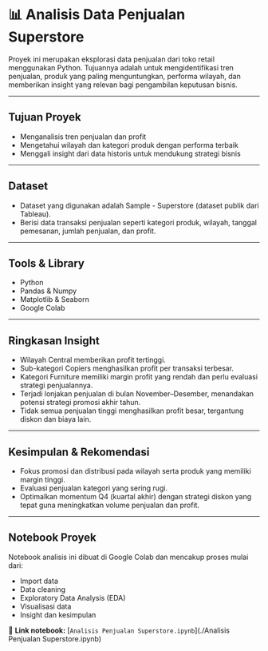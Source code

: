 # 📊 Analisis Data Penjualan Superstore

Proyek ini merupakan eksplorasi data penjualan dari toko retail menggunakan Python. Tujuannya adalah untuk mengidentifikasi tren penjualan, produk yang paling menguntungkan, performa wilayah, dan memberikan insight yang relevan bagi pengambilan keputusan bisnis.

---

## Tujuan Proyek
- Menganalisis tren penjualan dan profit
- Mengetahui wilayah dan kategori produk dengan performa terbaik
- Menggali insight dari data historis untuk mendukung strategi bisnis

---

## Dataset
- Dataset yang digunakan adalah Sample - Superstore (dataset publik dari Tableau).
- Berisi data transaksi penjualan seperti kategori produk, wilayah, tanggal pemesanan, jumlah penjualan, dan profit.

---

## Tools & Library
- Python
- Pandas & Numpy
- Matplotlib & Seaborn
- Google Colab

---

## Ringkasan Insight
- Wilayah Central memberikan profit tertinggi.
- Sub-kategori Copiers menghasilkan profit per transaksi terbesar.
- Kategori Furniture memiliki margin profit yang rendah dan perlu evaluasi strategi penjualannya.
- Terjadi lonjakan penjualan di bulan November–Desember, menandakan potensi strategi promosi akhir tahun.
- Tidak semua penjualan tinggi menghasilkan profit besar, tergantung diskon dan biaya lain.

---

## Kesimpulan & Rekomendasi
- Fokus promosi dan distribusi pada wilayah serta produk yang memiliki margin tinggi.
- Evaluasi penjualan kategori yang sering rugi.
- Optimalkan momentum Q4 (kuartal akhir) dengan strategi diskon yang tepat guna meningkatkan volume penjualan dan profit.

---

## Notebook Proyek
Notebook analisis ini dibuat di Google Colab dan mencakup proses mulai dari:
- Import data
- Data cleaning
- Exploratory Data Analysis (EDA)
- Visualisasi data
- Insight dan kesimpulan

📎 **Link notebook:** [`Analisis Penjualan Superstore.ipynb`](./Analisis Penjualan Superstore.ipynb)

